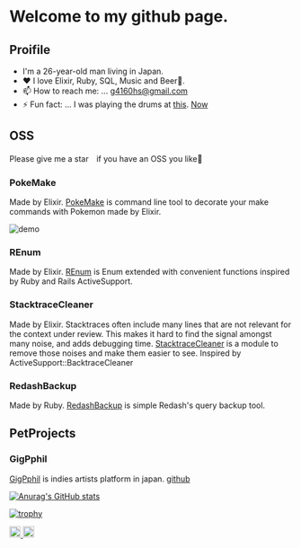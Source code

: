 # Welcome to my github page.
## Proifile
- I'm a 26-year-old man living in Japan.
- ♥ I love Elixir, Ruby, SQL, Music and Beer🍻.
- 📫 How to reach me: ... [g4160hs@gmail.com](mailto:g4160hs@gmail.com)
- ⚡ Fun fact: ... I was playing the drums at [this](https://www.youtube.com/watch?v=DUdJDSBQzBw). [Now](https://www.youtube.com/watch?v=8hdyhaJgAPc)

## OSS
Please give me a star　if you have an OSS you like🍻
### PokeMake
Made by Elixir.
[PokeMake](https://github.com/tashirosota/poke_make) is command line tool to decorate your make commands with Pokemon made by Elixir.

![demo](https://user-images.githubusercontent.com/33741858/150304582-60997dd7-83ee-444c-afe9-ad315d1b38e7.gif)

### REnum
Made by Elixir.
[REnum](https://hexdocs.pm/r_enum/readme.html) is Enum extended with convenient functions inspired by Ruby and Rails ActiveSupport.

### StacktraceCleaner
Made by Elixir.
Stacktraces often include many lines that are not relevant for the context under review. This makes it hard to find the signal amongst many noise, and adds debugging time. [StacktraceCleaner](https://hexdocs.pm/stacktrace_cleaner/readme.html) is a module to remove those noises and make them easier to see. Inspired by ActiveSupport::BacktraceCleaner

### RedashBackup
Made by Ruby.
[RedashBackup](https://github.com/tashirosota/ruby-redash_backup/) is simple Redash's query backup tool.

## PetProjects
### GigPphil
[GigPphil](https://www.gigphil.app/searcher) is indies artists platform in japan.
[github](https://github.com/tashirosota/gigphil)

[![Anurag's GitHub stats](https://github-readme-stats.vercel.app/api?username=tashirosota&count_private=true&show_icons=true&theme=solarized-light)](https://github.com/anuraghazra/github-readme-stats)

[![trophy](https://github-profile-trophy.vercel.app/?username=tashirosota&theme=nord)](https://github.com/ryo-ma/github-profile-trophy)


<p align="left"> 
  <a href="http://twitter.com/yutkat">
    <img height="20" src="https://img.shields.io/twitter/follow/chao____?label=Twitter&logo=twitter&style=flat" />
  </a>
  <a href="http://twitter.com/yutkat">
    <img height="20" src="https://img.shields.io/twitter/follow/tashiro_web?label=Twitter&logo=twitter&style=flat" />
  </a>
  
</p>
